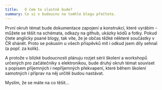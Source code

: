 ```yaml
---
title:   O čem to vlastně bude?
summary: Co si v budoucnu na tomhle blogu přečtete.
---
```


První okruh témat bude dokumentace zapojení a konstrukcí, které vyrábím - můžete se těšit na schémata, odkazy na github,
ukázky kódů a fotky. Pokud čtete anglicky psané blogy, tak víte, že je občas těžké některé součástky v ČR shánět.
Proto se pokusím u všech příspěvků mít i odkud jsem díly sehnal (a popř. za kolik).

A protože v blízké budoucnosti plánuju rozjet sérii školení a workshopů určených pro začátečníky s elektronikou, bude
druhý okruh témat souviset s popisem příjemných i nepříjemných překvapení, které během školení samotných i příprav na něj
určitě budou nastávat.

Myslím, že se máte na co těšit...